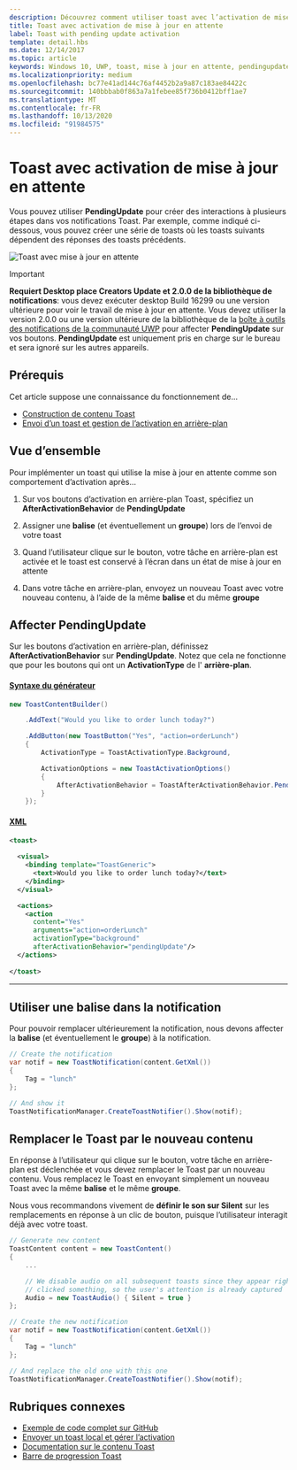 ```yaml
---
description: Découvrez comment utiliser toast avec l’activation de mise à jour en attente pour créer des interactions à plusieurs étapes dans vos notifications Toast.
title: Toast avec activation de mise à jour en attente
label: Toast with pending update activation
template: detail.hbs
ms.date: 12/14/2017
ms.topic: article
keywords: Windows 10, UWP, toast, mise à jour en attente, pendingupdate, interactivité en plusieurs étapes, interactions avec plusieurs étapes
ms.localizationpriority: medium
ms.openlocfilehash: bc77e41ad144c76af4452b2a9a87c183ae84422c
ms.sourcegitcommit: 140bbbab0f863a7a1febee85f736b0412bff1ae7
ms.translationtype: MT
ms.contentlocale: fr-FR
ms.lasthandoff: 10/13/2020
ms.locfileid: "91984575"
---
```

# <a name="toast-with-pending-update-activation"></a>Toast avec activation de mise à jour en attente

Vous pouvez utiliser **PendingUpdate** pour créer des interactions à plusieurs étapes dans vos notifications Toast. Par exemple, comme indiqué ci-dessous, vous pouvez créer une série de toasts où les toasts suivants dépendent des réponses des toasts précédents.

![Toast avec mise à jour en attente](images/toast-pendingupdate.gif)

> [!IMPORTANT]
> **Requiert Desktop place Creators Update et 2.0.0 de la bibliothèque de notifications**: vous devez exécuter desktop Build 16299 ou une version ultérieure pour voir le travail de mise à jour en attente. Vous devez utiliser la version 2.0.0 ou une version ultérieure de la bibliothèque de la [boîte à outils des notifications de la communauté UWP](https://www.nuget.org/packages/Microsoft.Toolkit.Uwp.Notifications/) pour affecter **PendingUpdate** sur vos boutons. **PendingUpdate** est uniquement pris en charge sur le bureau et sera ignoré sur les autres appareils.


## <a name="prerequisites"></a>Prérequis

Cet article suppose une connaissance du fonctionnement de...

- [Construction de contenu Toast](adaptive-interactive-toasts.md)
- [Envoi d’un toast et gestion de l’activation en arrière-plan](send-local-toast.md)


## <a name="overview"></a>Vue d’ensemble

Pour implémenter un toast qui utilise la mise à jour en attente comme son comportement d’activation après...

1. Sur vos boutons d’activation en arrière-plan Toast, spécifiez un **AfterActivationBehavior** de **PendingUpdate**

2. Assigner une **balise** (et éventuellement un **groupe**) lors de l’envoi de votre toast

3. Quand l’utilisateur clique sur le bouton, votre tâche en arrière-plan est activée et le toast est conservé à l’écran dans un état de mise à jour en attente

4. Dans votre tâche en arrière-plan, envoyez un nouveau Toast avec votre nouveau contenu, à l’aide de la même **balise** et du même **groupe**


## <a name="assign-pendingupdate"></a>Affecter PendingUpdate

Sur les boutons d’activation en arrière-plan, définissez **AfterActivationBehavior** sur **PendingUpdate**. Notez que cela ne fonctionne que pour les boutons qui ont un **ActivationType** de l' **arrière-plan**.

#### <a name="builder-syntax"></a>[Syntaxe du générateur](#tab/builder-syntax)

```csharp
new ToastContentBuilder()

    .AddText("Would you like to order lunch today?")

    .AddButton(new ToastButton("Yes", "action=orderLunch")
    {
        ActivationType = ToastActivationType.Background,

        ActivationOptions = new ToastActivationOptions()
        {
            AfterActivationBehavior = ToastAfterActivationBehavior.PendingUpdate
        }
    });
```

#### <a name="xml"></a>[XML](#tab/xml)

```xml
<toast>
  
  <visual>
    <binding template="ToastGeneric">
      <text>Would you like to order lunch today?</text>
    </binding>
  </visual>

  <actions>
    <action
      content="Yes"
      arguments="action=orderLunch"
      activationType="background"
      afterActivationBehavior="pendingUpdate"/>
  </actions>
  
</toast>
```

---


## <a name="use-a-tag-on-the-notification"></a>Utiliser une balise dans la notification

Pour pouvoir remplacer ultérieurement la notification, nous devons affecter la **balise** (et éventuellement le **groupe**) à la notification.

```csharp
// Create the notification
var notif = new ToastNotification(content.GetXml())
{
    Tag = "lunch"
};

// And show it
ToastNotificationManager.CreateToastNotifier().Show(notif);
```


## <a name="replace-the-toast-with-new-content"></a>Remplacer le Toast par le nouveau contenu

En réponse à l’utilisateur qui clique sur le bouton, votre tâche en arrière-plan est déclenchée et vous devez remplacer le Toast par un nouveau contenu. Vous remplacez le Toast en envoyant simplement un nouveau Toast avec la même **balise** et le même **groupe**.

Nous vous recommandons vivement de **définir le son sur Silent** sur les remplacements en réponse à un clic de bouton, puisque l’utilisateur interagit déjà avec votre toast.

```csharp
// Generate new content
ToastContent content = new ToastContent()
{
    ...

    // We disable audio on all subsequent toasts since they appear right after the user
    // clicked something, so the user's attention is already captured
    Audio = new ToastAudio() { Silent = true }
};

// Create the new notification
var notif = new ToastNotification(content.GetXml())
{
    Tag = "lunch"
};

// And replace the old one with this one
ToastNotificationManager.CreateToastNotifier().Show(notif);
```


## <a name="related-topics"></a>Rubriques connexes

- [Exemple de code complet sur GitHub](https://github.com/WindowsNotifications/quickstart-toast-pending-update)
- [Envoyer un toast local et gérer l’activation](send-local-toast.md)
- [Documentation sur le contenu Toast](adaptive-interactive-toasts.md)
- [Barre de progression Toast](toast-progress-bar.md)